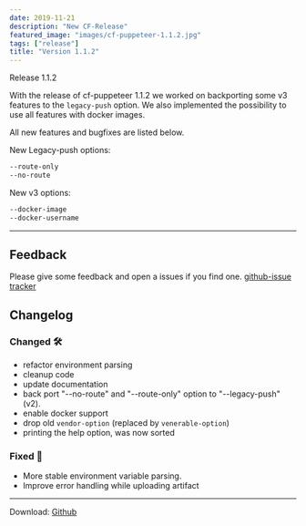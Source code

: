 ```yaml
---
date: 2019-11-21
description: "New CF-Release"
featured_image: "images/cf-puppeteer-1.1.2.jpg"
tags: ["release"]
title: "Version 1.1.2"
---
```


Release 1.1.2

With the release of cf-puppeteer 1.1.2 we worked on backporting some v3 features to the `legacy-push` option.
We also implemented the possibility to use all features with docker images.

All new features and bugfixes are listed below.

New Legacy-push options:

```bash
--route-only
--no-route
``` 

New v3 options:
```bash
--docker-image
--docker-username
``` 

---

## Feedback

Please give some feedback and open a issues if you find one. [github-issue tracker](https://github.com/HappyTobi/cf-puppeteer/issues)


## Changelog

### Changed 🛠

- refactor environment parsing
- cleanup code
- update documentation
- back port "--no-route" and "--route-only" option to "--legacy-push" (v2).
- enable docker support
- drop old `vendor-option` (replaced by `venerable-option`)
- printing the help option, was now sorted 

### Fixed 🐛  

- More stable environment variable parsing.
- Improve error handling while uploading artifact

---

Download:
[Github](https://github.com/HappyTobi/cf-puppeteer/releases/tag/1.1.2)


